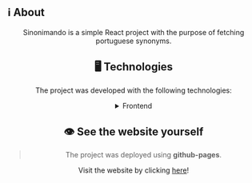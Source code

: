 ## ℹ️ About

<div align="center">
  <p align="center">
    Sinonimando is a simple React project with the purpose of fetching portuguese synonyms.
  <p/>
<div/>
  
  
## 🖥 Technologies

The project was developed with the following technologies:

<details>
  <summary>Frontend</summary>

- [React](https://pt-br.reactjs.org/)
- [React DOM](https://pt-br.reactjs.org/docs/react-dom.html)
- [React Router Dom](https://reacttraining.com/react-router/web/)
- [Axios](https://www.npmjs.com/package/axios)
- [Polished](https://github.com/styled-components/polished)
- [Styled Components](https://styled-components.com/)
- [React-Spinkit](https://github.com/KyleAMathews/react-spinkit)

</details>

## 👁 See the website yourself
> The project was deployed using **github-pages**.

Visit the website by clicking [here](https://ztaaso.github.io/sinonimando)!


